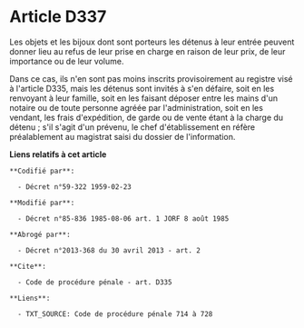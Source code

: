 # Article D337

Les objets et les bijoux dont sont porteurs les détenus à leur entrée peuvent donner lieu au refus de leur prise en charge en
raison de leur prix, de leur importance ou de leur volume. 

Dans ce cas, ils n'en sont pas moins inscrits provisoirement au registre visé à l'article D335, mais les détenus sont invités
à s'en défaire, soit en les renvoyant à leur famille, soit en les faisant déposer entre les mains d'un notaire ou de toute
personne agréée par l'administration, soit en les vendant, les frais d'expédition, de garde ou de vente étant à la charge du
détenu ; s'il s'agit d'un prévenu, le chef d'établissement en réfère préalablement au magistrat saisi du dossier de
l'information.

**Liens relatifs à cet article**

	**Codifié par**:

	  - Décret n°59-322 1959-02-23

	**Modifié par**:

	  - Décret n°85-836 1985-08-06 art. 1 JORF 8 août 1985

	**Abrogé par**:

	  - Décret n°2013-368 du 30 avril 2013 - art. 2

	**Cite**:

	  - Code de procédure pénale - art. D335

	**Liens**:

	  - TXT_SOURCE: Code de procédure pénale 714 à 728
